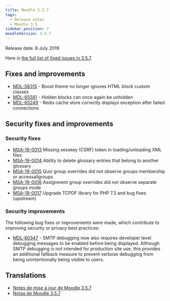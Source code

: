 ```yaml
---
title: Moodle 3.5.7
tags:
  - Release notes
  - Moodle 3.5
sidebar_position: 7
moodleVersion: 3.5.7
---
```


Release date: 8 July 2019

Here is [the full list of fixed issues in 3.5.7](https://moodle.atlassian.net/secure/IssueNavigator!executeAdvanced.jspa?jqlQuery=project+%3D+mdl+AND+resolution+%3D+fixed+AND+fixVersion+in+%28%223.5.7%22%29+ORDER+BY+priority+DESC&runQuery=true&clear=true).

## Fixes and improvements

- [MDL-58315](https://moodle.atlassian.net/browse/MDL-58315) - Boost theme no longer ignores HTML block custom classes
- [MDL-65581](https://moodle.atlassian.net/browse/MDL-65581) - Hidden blocks can once again be unhidden
- [MDL-65249](https://moodle.atlassian.net/browse/MDL-65249) - Redis cache store correctly displays exception after failed connections

## Security fixes and improvements

### Security fixes

- [MSA-19-0013](https://moodle.org/mod/forum/discuss.php?d=388567) Missing sesskey (CSRF) token in loading/unloading XML files
- [MSA-19-0014](https://moodle.org/mod/forum/discuss.php?d=388568) Ability to delete glossary entries that belong to another glossary
- [MSA-19-0015](https://moodle.org/mod/forum/discuss.php?d=388569) Quiz group overrides did not observe groups membership or accessallgroups
- [MSA-19-0016](https://moodle.org/mod/forum/discuss.php?d=388570) Assignment group overrides did not observe separate groups mode
- [MSA-19-0017](https://moodle.org/mod/forum/discuss.php?d=388571) Upgrade TCPDF library for PHP 7.3 and bug fixes (upstream)

### Security improvements

The following bug fixes or improvements were made, which contribute to improving security or privacy best practices:

- [MDL-60347](https://moodle.atlassian.net/browse/MDL-60347) - SMTP debugging now also requires developer level debugging messages to be enabled before being displayed. Although SMTP debugging is not intended for production site use, this provides an additional fallback measure to prevent verbose debugging from being unintentionally being visible to users.

## Translations

- [Notes de mise à jour de Moodle 3.5.7](https://docs.moodle.org/fr/Notes_de_mise_à_jour_de_Moodle_3.5.7)
- [Notas de Moodle 3.5.7](https://docs.moodle.org/es/Notas_de_Moodle_3.5.7)
